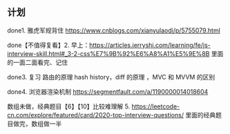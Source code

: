 ## 计划

done1. 雅虎军规背住 https://www.cnblogs.com/xianyulaodi/p/5755079.html

done【不值得复看】2. 早上：https://articles.jerryshi.com/learning/fe/js-interview-skill.html#_3-2-css%E7%9B%92%E6%A8%A1%E5%9E%8B 里面的一面二面看完、记住 

done3. 复习 路由的原理 hash history，diff 的原理 ，MVC 和 MVVM 的区别

done4. 浏览器渲染机制  https://segmentfault.com/a/1190000014018604

数组未做，经典题目【6】【10】比较难理解 5. https://leetcode-cn.com/explore/featured/card/2020-top-interview-questions/ 里面的经典题目做完，数组做一半
